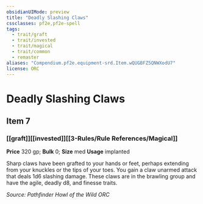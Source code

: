 ```yaml
---
obsidianUIMode: preview
title: "Deadly Slashing Claws"
cssclasses: pf2e,pf2e-spell
tags:
  - trait/graft
  - trait/invested
  - trait/magical
  - trait/common
  - remaster
aliases: "Compendium.pf2e.equipment-srd.Item.wQUGBFZ5QNWXodU7"
license: ORC
---
```

# Deadly Slashing Claws
## Item 7
### [[graft]][[invested]][[3-Rules/Rule References/Magical]]


**Price** 320 gp; 
**Bulk** 0; **Size** med
**Usage** implanted

Sharp claws have been grafted to your hands or feet, perhaps extending from your knuckles or the tips of your toes. You gain a claw unarmed attack that deals 1d6 slashing damage. These claws are in the brawling group and have the agile, deadly d8, and finesse traits.

*Source: Pathfinder Howl of the Wild*
*ORC*